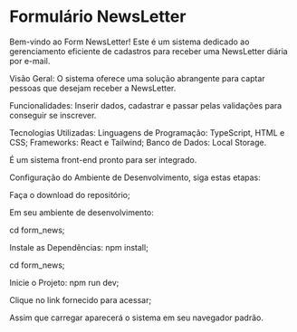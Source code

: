 # Formulário NewsLetter

Bem-vindo ao Form NewsLetter! Este é um sistema dedicado ao gerenciamento eficiente de cadastros para receber uma NewsLetter diária por e-mail.

Visão Geral: O sistema oferece uma solução abrangente para captar pessoas que desejam receber a NewsLetter.

Funcionalidades: Inserir dados, cadastrar e passar pelas validações para conseguir se inscrever.

Tecnologias Utilizadas: Linguagens de Programação: TypeScript, HTML e CSS; Frameworks: React e Tailwind; Banco de Dados: Local Storage.

É um sistema front-end pronto para ser integrado.

Configuração do Ambiente de Desenvolvimento, siga estas etapas:

Faça o download do repositório;

Em seu ambiente de desenvolvimento:

cd form_news;

Instale as Dependências: npm install;

cd form_news;

Inicie o Projeto: npm run dev;

Clique no link fornecido para acessar;

Assim que carregar aparecerá o sistema em seu navegador padrão.
